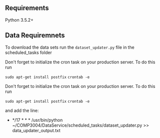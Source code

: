 ## Requirements
Python 3.5.2+

## Data Requiremnets
To download the data sets run the ```dataset_updater.py``` file in the scheduled_tasks folder

Don't forget to initialize the cron task on your production server. To do this run 

`sudo apt-get install postfix`
`crontab -e`

Don't forget to initialize the cron task on your production server. To do this run 

`sudo apt-get install postfix`
`crontab -e`

and add the line:

* */17 * * * /usr/bin/python ~/COMP3004/DataService/scheduled_tasks/dataset_updater.py >> data_updater_output.txt
